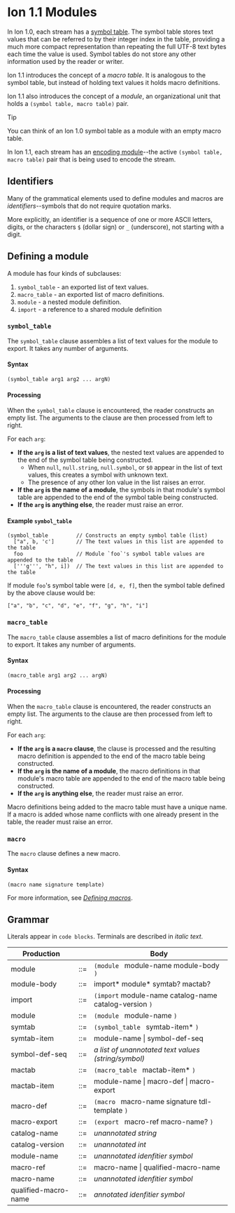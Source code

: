 # Ion 1.1 Modules

In Ion 1.0, each stream has a [symbol table](https://amazon-ion.github.io/ion-docs/docs/symbols.html#processing-of-symbol-tables). The symbol table stores text values that can be referred to by their integer index in the table, providing a much more compact representation than repeating the full UTF-8 text bytes each time the value is used. Symbol tables do not store any other information used by the reader or writer.

Ion 1.1 introduces the concept of a _macro table_. It is analogous to the symbol table, but instead of holding text values it holds macro definitions.

Ion 1.1 also introduces the concept of a _module_, an organizational unit that holds a `(symbol table, macro table)` pair.

> [!TIP]
> You can think of an Ion 1.0 symbol table as a module with an empty macro table.

In Ion 1.1, each stream has an [encoding module](modules/encoding_module.md)--the active `(symbol table, macro table)` pair that is being used to encode the stream.

## Identifiers

Many of the grammatical elements used to define modules and macros are _identifiers_--symbols that do not require quotation marks.

More explicitly, an identifier is a sequence of one or more ASCII letters, digits, or the characters `$` (dollar sign) or `_` (underscore), not starting with a digit.

## Defining a module

A module has four kinds of subclauses:

1. `symbol_table` - an exported list of text values.
2. `macro_table` - an exported list of macro definitions.
3. `module` - a nested module definition.
4. `import` - a reference to a shared module definition

<!-- TODO: `export` -->

### `symbol_table`

The `symbol_table` clause assembles a list of text values for the module to export. It takes any number of arguments.

#### Syntax
```ion
(symbol_table arg1 arg2 ... argN)
```

#### Processing

When the `symbol_table` clause is encountered, the reader constructs an empty list. The arguments to the clause are then processed from left to right.

For each `arg`:
* **If the `arg` is a list of text values**, the nested text values are appended to the end of the symbol table being constructed.
  * When `null`, `null.string`, `null.symbol`, or `$0` appear in the list of text values, this creates a symbol with unknown text.
  * The presence of any other Ion value in the list raises an error.
* **If the `arg` is the name of a module**, the symbols in that module's symbol table are appended to the end of the symbol table being constructed.
* **If the `arg` is anything else**, the reader must raise an error.

#### Example `symbol_table`

```ion
(symbol_table         // Constructs an empty symbol table (list)
  ["a", b, 'c']       // The text values in this list are appended to the table
  foo                 // Module `foo`'s symbol table values are appended to the table
  ['''g''', "h", i])  // The text values in this list are appended to the table
```
If module `foo`'s symbol table were `[d, e, f]`, then the symbol table defined by the above clause would be:
```ion
["a", "b", "c", "d", "e", "f", "g", "h", "i"]
```

### `macro_table`

The `macro_table` clause assembles a list of macro definitions for the module to export. It takes any number of arguments.

#### Syntax
```ion
(macro_table arg1 arg2 ... argN)
```
#### Processing

When the `macro_table` clause is encountered, the reader constructs an empty list. The arguments to the clause are then processed from left to right.

For each `arg`:
* **If the `arg` is a `macro` clause**, the clause is processed and the resulting macro definition is appended to the end of the macro table being constructed.
* **If the `arg` is the name of a module**, the macro definitions in that module's macro table are appended to the end of the macro table being constructed.
* **If the `arg` is anything else**, the reader must raise an error.


Macro definitions being added to the macro table must have a unique name. If a macro is added whose name conflicts with one already present in the table, the reader must raise an error.

### `macro`

The `macro` clause defines a new macro.

#### Syntax
```ion
(macro name signature template)
```

For more information, see _[Defining macros](macros/defining_macros.md)_.

<!-- TODO: `import` -->
<!-- TODO: `module` -->
<!-- TODO: `export` -->

## Grammar

Literals appear in `code blocks`. Terminals are described in _italic text_.

| Production           |     | Body                                                   |
|----------------------|-----|--------------------------------------------------------|
| module               | ::= | `(module ` module-name module-body `)`                 |
| module-body          | ::= | import* module* symtab? mactab?                        |
| import               | ::= | `(import` module-name catalog-name catalog-version `)` |
| module               | ::= | `(module ` module-name `)`                             |
| symtab               | ::= | `(symbol_table ` symtab-item* `)`                      |
| symtab-item          | ::= | module-name \| symbol-def-seq                          |
| symbol-def-seq       | ::= | _a list of unannotated text values (string/symbol)_    |
| mactab               | ::= | `(macro_table ` mactab-item* `)`                       |
| mactab-item          | ::= | module-name \| macro-def \| macro-export               |
| macro-def            | ::= | `(macro ` macro-name signature tdl-template `)`        |
| macro-export         | ::= | `(export ` macro-ref macro-name? `)`                   |
| catalog-name         | ::= | _unannotated string_                                   |
| catalog-version      | ::= | _unannotated int_                                      |
| module-name          | ::= | _unannotated idenfitier symbol_                        |
| macro-ref            | ::= | macro-name \| qualified-macro-name                     |
| macro-name           | ::= | _unannotated idenfitier symbol_                        |
| qualified-macro-name | ::= | _annotated idenfitier symbol_                          |
